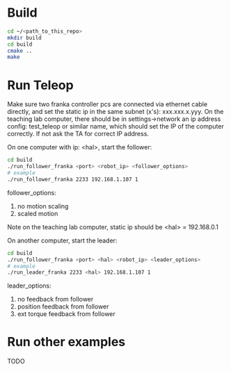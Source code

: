 # Build

```bash
cd ~/<path_to_this_repo>
mkdir build
cd build
cmake ..
make
```

# Run Teleop

Make sure two franka controller pcs are connected via ethernet cable directly, and set the static ip
in the same subnet (x's): xxx.xxx.x.yyy. On the teaching lab computer, there should be in settings->network
an ip address config: test_teleop or similar name, which should set the IP of the computer correctly. If not
ask the TA for correct IP address.

On one computer with ip: \<hal\>, start the follower:
```bash
cd build
./run_follower_franka <port> <robot_ip> <follower_options>
# example
./run_follower_franka 2233 192.168.1.107 1
```

follower_options:
1. no motion scaling
2. scaled motion

Note on the teaching lab computer, static ip should be \<hal\> = 192.168.0.1

On another computer, start the leader:
```bash
cd build
./run_follower_franka <port> <hal> <robot_ip> <leader_options>
# example
./run_leader_franka 2233 <hal> 192.168.1.107 1
```

leader_options:
1. no feedback from follower
2. position feedback from follower
3. ext torque feedback from follower

# Run other examples

TODO
